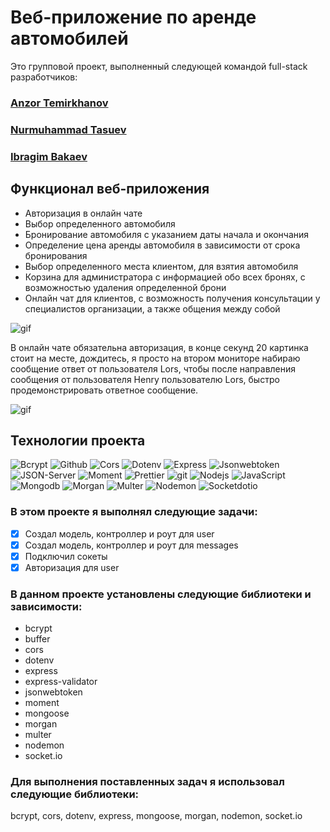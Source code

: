 # Веб-приложение по аренде автомобилей

<p>Это групповой проект, выполненный следующей командой full-stack разработчиков: </p>

<h3>
  <a href="https://github.com/AnZoro1">
    Anzor Temirkhanov
  </a>
</h3>

<h3>
  <a href="https://github.com/SoNomad">
   Nurmuhammad Tasuev 
  </a>
</h3>

<h3>
  <a href="https://github.com/raininsnovv">
   Ibragim Bakaev
  </a>
</h3>

## Функционал веб-приложения

- Авторизация в онлайн чате
- Выбор определенного автомобиля
- Бронирование автомобиля с указанием даты начала и окончания
- Определение цена аренды автомобиля в зависимости от срока бронирования
- Выбор определенного места клиентом, для взятия автомобиля
- Корзина для администратора с информацией обо всех бронях, с возможностью удаления определенной брони
- Онлайн чат для клиентов, с возможность получения консультации у специалистов организации, а также общения между собой

![gif](https://github.com/AnZoro1/car-rent-app-client/blob/main/src/gifs/React-App-1_1.gif)

В онлайн чате обязательна авторизация, в конце секунд 20 картинка стоит на месте, дождитесь, я просто на втором мониторе набираю сообщение ответ от пользователя Lors, чтобы после направления сообщения от пользователя Henry пользователю Lors, быстро продемонстрировать ответное сообщение.

![gif](https://github.com/AnZoro1/car-rent-app-client/blob/main/src/gifs/React-App-2.gif)

## Технологии проекта

<p>
  <img alt="Bcrypt" src="https://img.shields.io/badge/-Bcrypt-45b8d8?style=for-the-badge&logo=letsencrypt&logoColor=white" />
  <img alt="Github" src="https://img.shields.io/badge/-Github-black?style=for-the-badge&logo=github&logoColor=white" />
  <img alt="Cors" src="https://img.shields.io/badge/-Cors-764ABC?style=for-the-badge&logo=corsair&logoColor=white" />
  <img alt="Dotenv" src="https://img.shields.io/badge/-Dotenv-430098?style=for-the-badge&logo=dotenv&logoColor=#ECD53F" />
  <img alt="Express" src="https://img.shields.io/badge/-Express-white?style=for-the-badge&logo=express&logoColor=#000000" />
  <img alt="Jsonwebtoken" src="https://img.shields.io/badge/-Jsonwebtoken-430098?style=for-the-badge&logo=jsonwebtokens&logoColor=#000000" />
  <img alt="JSON-Server" src="https://img.shields.io/badge/-JSON_Server-white?style=for-the-badge&logo=JSON&logoColor=black" />
  <img alt="Moment" src="https://img.shields.io/badge/-Moment-black?style=for-the-badge&logo=react-router&logoColor=orange" />
  <img alt="Prettier" src="https://img.shields.io/badge/-Prettier-grey?style=for-the-badge&logo=Prettier&logoColor=orange" />
  <img alt="git" src="https://img.shields.io/badge/-Git-F05032?style=for-the-badge&logo=git&logoColor=white" />
  <img alt="Nodejs" src="https://img.shields.io/badge/-Nodejs-43853d?style=for-the-badge&logo=Node.js&logoColor=white" />
  <img alt="JavaScript" src="https://img.shields.io/badge/-JavaScript-yellow?style=for-the-badge&logo=JavaScript&logoColor=white" />
   <img alt="Mongodb" src="https://img.shields.io/badge/-Mongodb-45b8d8?style=for-the-badge&logo=mongodb&logoColor=#47A248" />
   <img alt="Morgan" src="https://img.shields.io/badge/-Morgan-430098?style=for-the-badge&logoColor=white" />
   <img alt="Multer" src="https://img.shields.io/badge/-Multer-764ABC?style=for-the-badge&logoColor=white" />
   <img alt="Nodemon" src="https://img.shields.io/badge/-Nodemon-45b8d8?style=for-the-badge&logo=Nodemon&logoColor=#76D04B"/>
   <img alt="Socketdotio" src="https://img.shields.io/badge/-Socket-45b8d8?style=for-the-badge&logo=socketdotio&logoColor=#010101"/>
  
</p>

### В этом проекте я выполнял следующие задачи:

- [x] Создал модель, контроллер и роут для user
- [x] Создал модель, контроллер и роут для messages
- [x] Подключил сокеты
- [x] Авторизация для user

### В данном проекте установлены следующие библиотеки и зависимости:

- bcrypt
- buffer
- cors
- dotenv
- express
- express-validator
- jsonwebtoken
- moment
- mongoose
- morgan
- multer
- nodemon
- socket.io

### Для выполнения поставленных задач я использовал следующие библиотеки:

bcrypt, cors, dotenv, express, mongoose, morgan, nodemon, socket.io
